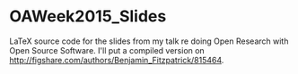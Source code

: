 # OAWeek2015_Slides
LaTeX source code for the slides from my talk re doing Open Research with Open Source Software.
I'll put a compiled version on <http://figshare.com/authors/Benjamin_Fitzpatrick/815464>.
